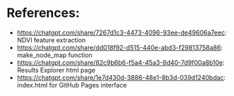 # References:

- https://chatgpt.com/share/7267d1c3-4473-4096-93ee-de49606a7eec: NDVI feature extraction
- https://chatgpt.com/share/dd018f92-d515-440e-abd3-f29813758a86: make_node_map function
- https://chatgpt.com/share/82c9b6b6-f5a4-45a3-8d40-7d9f00a8b10e: Results Explorer html page
- https://chatgpt.com/share/1e7d430d-3886-48e1-8b3d-039d1240bdac: index.html for GitHub Pages interface
